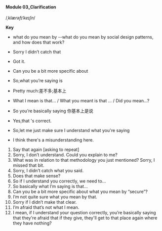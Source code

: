 #### Module 03_Clarification  

/*ˌklærəfɪˈkeɪʃn*/



**Key**

- what do you mean by  --what do you mean by social design patterns, and how does that work?

- Sorry I didn’t catch that

- Got it. 

- Can you be a bit more specific about

- So,what you’re saying is

- Pretty much:差不多;基本上

- What I mean is that...  / What you meant is that ...   /  Did you mean...?

- So you’re basically saying 你基本上是说

- Yes,that 's correct.

- So,let me just make sure I understand what you're saying

- I think  there's a misunderstanding here.

  

1. Say that again [asking to repeat]
2. Sorry, I don’t understand. Could you explain to me?
3. What was in relation to that methodology you just mentioned? Sorry, I missed that bit. 
4. Sorry, I didn’t catch what you said.
5. Does that make sense?
6. So if I understand you correctly, we need to…
7. So basically what I’m saying is that…
8. Can you be a bit more specific about what you mean by “secure”? 
9. I’m not quite sure what you mean by that. 
10. Sorry if I didn’t make that clear.
11. I’m afraid that’s not what I mean. 
12. I mean, if I understand your question correctly, you’re basically saying that they're afraid that if they give, they'll get to that place again where they have nothing?

